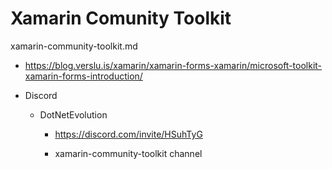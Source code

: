 # Xamarin Comunity Toolkit

xamarin-community-toolkit.md

*   https://blog.verslu.is/xamarin/xamarin-forms-xamarin/microsoft-toolkit-xamarin-forms-introduction/

*   Discord

    *   DotNetEvolution 
    
        *   https://discord.com/invite/HSuhTyG

        *   xamarin-community-toolkit channel

